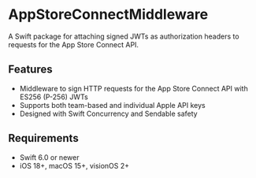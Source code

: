 # AppStoreConnectMiddleware

A Swift package for attaching signed JWTs as authorization headers to requests for the App Store Connect API. 

## Features
- Middleware to sign HTTP requests for the App Store Connect API with ES256 (P-256) JWTs
- Supports both team-based and individual Apple API keys
- Designed with Swift Concurrency and Sendable safety

## Requirements
- Swift 6.0 or newer
- iOS 18+, macOS 15+, visionOS 2+
